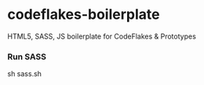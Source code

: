 codeflakes-boilerplate
======================

HTML5, SASS, JS boilerplate for CodeFlakes &amp; Prototypes

### Run SASS
  sh sass.sh
